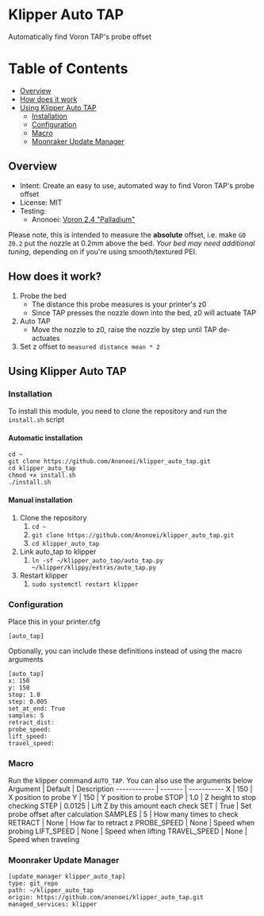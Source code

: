 # Klipper Auto TAP
 Automatically find Voron TAP's probe offset

# Table of Contents
 - [Overview](https://github.com/anonoei/klipper_auto_tap#overview)
 - [How does it work](https://github.com/anonoei/klipper_auto_tap#how-does-it-work)
 - [Using Klipper Auto TAP](https://github.com/anonoei/klipper_auto_tap#using-klipper-auto-tap)
   - [Installation](https://github.com/anonoei/klipper_auto_tap#installation)
   - [Configuration](https://github.com/anonoei/klipper_auto_tap#configuration)
   - [Macro](https://github.com/anonoei/klipper_auto_tap#macro)
   - [Moonraker Update Manager](https://github.com/anonoei/klipper_auto_tap#moonraker-update-manager)

## Overview
 - Intent: Create an easy to use, automated way to find Voron TAP's probe offset
 - License: MIT
 - Testing:
   - Anonoei: [Voron 2.4 "Palladium"](https://github.com/anonoei/Palladium)

Please note, this is intended to measure the **absolute** offset, i.e. make `G0 Z0.2` put the nozzle at 0.2mm above the bed. *Your bed may need additional tuning*, depending on if you're using smooth/textured PEI.

## How does it work?
1.  Probe the bed
    - The distance this probe measures is your printer's z0
    - Since TAP presses the nozzle down into the bed, z0 will actuate TAP
2.  Auto TAP
    - Move the nozzle to z0, raise the nozzle by step until TAP de-actuates
3.  Set z offset to `measured distance mean * 2`

## Using Klipper Auto TAP
### Installation
To install this module, you need to clone the repository and run the `install.sh` script

#### Automatic installation
```
cd ~
git clone https://github.com/Anonoei/klipper_auto_tap.git
cd klipper_auto_tap
chmod +x install.sh
./install.sh
```
#### Manual installation
 1. Clone the repository
    1. `cd ~`
    2. `git clone https://github.com/Anonoei/klipper_auto_tap.git`
    3. `cd klipper_auto_tap`
 2. Link auto_tap to klipper
    1. `ln -sf ~/klipper_auto_tap/auto_tap.py ~/klipper/klippy/extras/auto_tap.py`
 3. Restart klipper
    1. `sudo systemctl restart klipper`

### Configuration
Place this in your printer.cfg
```
[auto_tap]
```
Optionally, you can include these definitions instead of using the macro arguments
```
[auto_tap]
x: 150
y: 150
stop: 1.0
step: 0.005
set_at_end: True
samples: 5
retract_dist:
probe_speed:
lift_speed:
travel_speed:
```
### Macro
Run the klipper command `AUTO_TAP`. You can also use the arguments below
Argument     | Default | Description
------------ | ------- | -----------
X            | 150     | X position to probe
Y            | 150     | Y position to probe
STOP         | 1.0     | Z height to stop checking
STEP         | 0.0125  | Lift Z by this amount each check
SET          | True    | Set probe offset after calculation
SAMPLES      | 5       | How many times to check
RETRACT      | None    | How far to retract z
PROBE_SPEED  | None    | Speed when probing
LIFT_SPEED   | None    | Speed when lifting
TRAVEL_SPEED | None    | Speed when traveling

### Moonraker Update Manager
```
[update_manager klipper_auto_tap]
type: git_repo
path: ~/klipper_auto_tap
origin: https://github.com/anonoei/klipper_auto_tap.git
managed_services: klipper
```